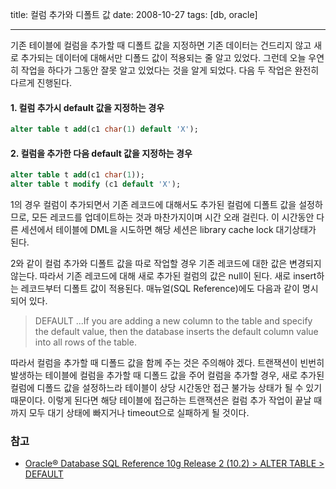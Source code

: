 title: 컬럼 추가와 디폴트 값
date: 2008-10-27
tags: [db, oracle]

---
기존 테이블에 컬럼을 추가할 때 디폴트 값을 지정하면 기존 데이터는 건드리지 않고 새로 추가되는 데이터에 대해서만 디폴드 값이 적용되는 줄 알고 있었다. 그런데 오늘 우연히 작업을 하다가 그동안 잘못 알고 있었다는 것을 알게 되었다. 다음 두 작업은 완전히 다르게 진행된다.
<!--more-->

#### 1. 컬럼 추가시 default 값을 지정하는 경우
```sql
alter table t add(c1 char(1) default 'X');
```

#### 2. 컬럼을 추가한 다음 default 값을 지정하는 경우
```sql
alter table t add(c1 char(1));
alter table t modify (c1 default 'X');
```

1의 경우 컬럼이 추가되면서 기존 레코드에 대해서도 추가된 컬럼에 디폴트 값을 설정하므로, 모든 레코드를 업데이트하는 것과 마찬가지이며 시간 오래 걸린다. 이 시간동안 다른 세션에서 테이블에 DML을 시도하면 해당 세션은 library cache lock 대기상태가 된다.

2와 같이 컬럼 추가와 디폴트 값을 따로 작업할 경우 기존 레코드에 대한 값은 변경되지 않는다. 따라서 기존 레코드에 대해 새로 추가된 컬럼의 값은 null이 된다. 새로 insert하는 레코드부터 디폴트 값이 적용된다.
매뉴얼(SQL Reference)에도 다음과 같이 명시되어 있다.

> DEFAULT
> ...If you are adding a new column to the table and specify the default value, then the database inserts the default column value into all rows of the table.

따라서 컬럼을 추가할 때 디폴드 값을 함께 주는 것은 주의해야 겠다. 트랜잭션이 빈번히 발생하는 테이블에 컬럼을 추가할 때 디폴드 값을 주어 컬럼을 추가할 경우, 새로 추가된 컬럼에 디폴드 값을 설정하느라 테이블이 상당 시간동안 접근 불가능 상태가 될 수 있기 때문이다. 이렇게 된다면 해당 테이블에 접근하는 트랜잭션은 컬럼 추가 작업이 끝날 때까지 모두 대기 상태에 빠지거나 timeout으로 실패하게 될 것이다.

### 참고
* [Oracle® Database SQL Reference 10g Release 2 (10.2) > ALTER TABLE > DEFAULT](http://docs.oracle.com/cd/B19306_01/server.102/b14200/statements_3001.htm#sthref5165)
